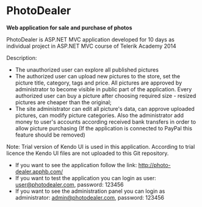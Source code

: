 PhotoDealer
===========

<b>Web application for sale and purchase of photos</b>

PhotoDealer is ASP.NET MVC application developed for 10 days as individual project in ASP.NET MVC course of Telerik Academy 2014

Description:
- The unauthorized user can explore all published pictures
- The authorized user can upload new pictures to the store, set the picture title, category, tags and price. All pictures are approved by administrator to become visible in public part of the application. Every authorized user can buy a picture after choosing required size - resized pictures are cheaper than the original;
- The site administrator can edit all picture's data, can approve uploaded pictures, can modify picture categories. Also the administrator add money to user's accounts according received bank transfers in order to allow picture purchasing (If the application is connected to PayPal this feature should be removed)

Note: Trial version of Kendo UI is used in this application. According to trial licence the Kendo UI files are not uploaded to this Git repository.

 - If you want to see the application follow the link: http://photo-dealer.apphb.com/
 - If you want to test the application you can login as user: user@photodealer.com, password: 123456
 - If you want to see the administration panel you can login as administrator: admin@photodealer.com, password: 123456

